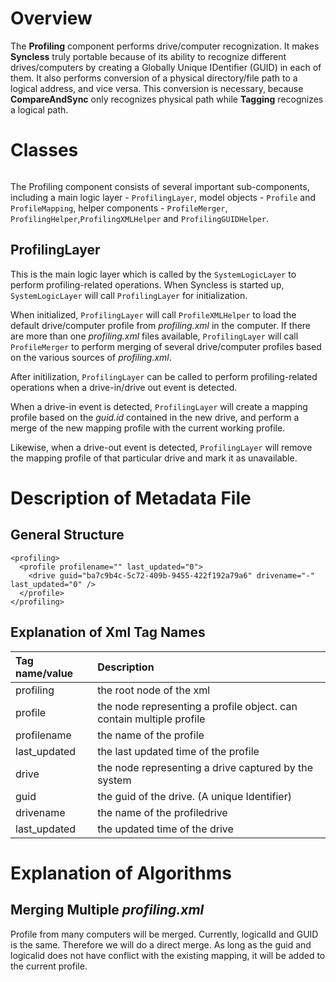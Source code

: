 

# Overview #

The **Profiling** component performs drive/computer recognization. It makes **Syncless** truly portable because of its ability to recognize different drives/computers by creating a Globally Unique IDentifier (GUID) in each of them. It also performs conversion of a physical directory/file path to a logical address, and vice versa. This conversion is necessary, because **CompareAndSync** only recognizes physical path while **Tagging** recognizes a logical path.

# Classes #

![![](http://big5sync.googlecode.com/files/Profiling%20-%20v2%20-%20thumb.png)](http://big5sync.googlecode.com/files/Profiling%20-%20v2.png)

The Profiling component consists of several important sub-components, including a main logic layer - `ProfilingLayer`, model objects - `Profile` and `ProfileMapping`, helper components - `ProfileMerger`, `ProfilingHelper`,`ProfilingXMLHelper` and `ProfilingGUIDHelper`.

## ProfilingLayer ##

This is the main logic layer which is called by the `SystemLogicLayer` to perform profiling-related operations. When Syncless is started up, `SystemLogicLayer` will call `ProfilingLayer` for initialization.

When initialized, `ProfilingLayer` will call `ProfileXMLHelper` to load the default drive/computer profile from _profiling.xml_ in the computer. If there are more than one _profiling.xml_ files available, `ProfilingLayer` will call `ProfileMerger` to perform merging of several drive/computer profiles based on the various sources of _profiling.xml_.

After initilization, `ProfilingLayer` can be called to perform profiling-related operations when a drive-in/drive out event is detected.

When a drive-in event is detected, `ProfilingLayer` will create a mapping profile based on the _guid.id_ contained in the new drive, and perform a merge of the new mapping profile with the current working profile.

Likewise, when a drive-out event is detected, `ProfilingLayer` will remove the mapping profile of that particular drive and mark it as unavailable.

# Description of Metadata File #
## General Structure ##

```
<profiling> 
  <profile profilename="" last_updated="0">
    <drive guid="ba7c9b4c-5c72-409b-9455-422f192a79a6" drivename="-" last_updated="0" />
  </profile>
</profiling>
```

## Explanation of Xml Tag Names ##
| **Tag name/value** | **Description** |
|:-------------------|:----------------|
| profiling          | the root node of the xml |
| profile            | the node representing a profile object. can contain multiple profile |
| profilename        | the name of the profile |
| last\_updated      | the last updated time of the profile |
| drive              | the node representing a drive captured by the system |
| guid               | the guid of the drive. (A unique Identifier) |
| drivename          | the name of the profiledrive |
| last\_updated      | the updated time of the drive |


# Explanation of Algorithms #

## Merging Multiple _profiling.xml_ ##

Profile from many computers will be merged. Currently, logicalId and GUID is the same. Therefore we will do a direct merge. As long as the guid and logicalid does not have conflict with the existing mapping, it will be added to the current profile.